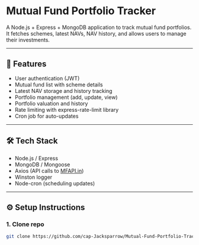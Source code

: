 # Mutual Fund Portfolio Tracker

A Node.js + Express + MongoDB application to track mutual fund portfolios.  
It fetches schemes, latest NAVs, NAV history, and allows users to manage their investments.

---

## 🚀 Features
- User authentication (JWT)
- Mutual fund list with scheme details
- Latest NAV storage and history tracking
- Portfolio management (add, update, view)
- Portfolio valuation and history
- Rate limiting with express-rate-limit library
- Cron job for auto-updates

---

## 🛠️ Tech Stack
- Node.js / Express
- MongoDB / Mongoose
- Axios (API calls to [MFAPI.in](https://www.mfapi.in))
- Winston logger
- Node-cron (scheduling updates)

---

## ⚙️ Setup Instructions

### 1. Clone repo
```bash
git clone https://github.com/cap-Jacksparrow/Mutual-Fund-Portfolio-Tracker.git
